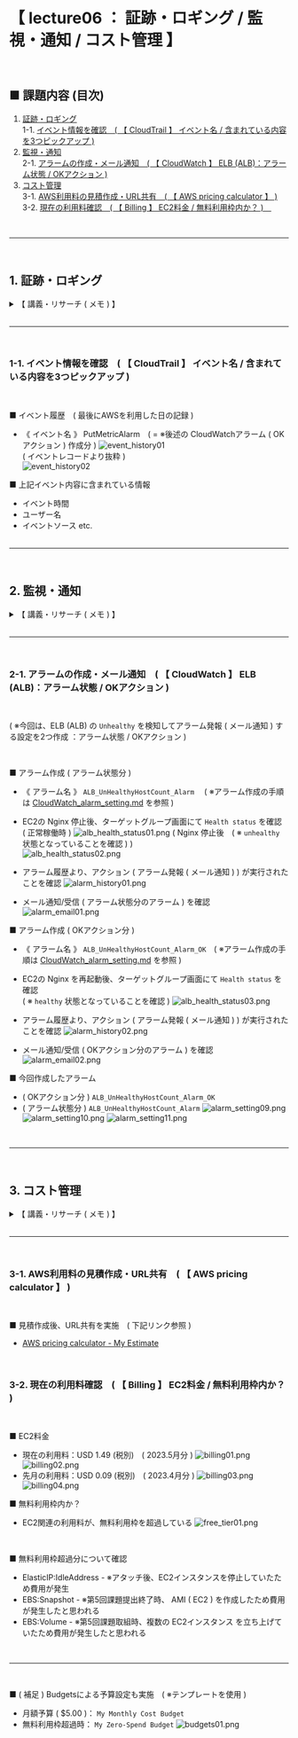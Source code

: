 #  【 lecture06 ： 証跡・ロギング / 監視・通知 / コスト管理 】

<br>

## ■ 課題内容 (目次)
1. [証跡・ロギング](#1-証跡ロギング)<br>
    1-1. [イベント情報を確認　(  【 CloudTrail 】 イベント名 / 含まれている内容を3つピックアップ )](#1-1--イベント情報を確認---cloudtrail--イベント名--含まれている内容を3つピックアップ-)
2. [監視・通知](#2-監視通知)<br>
  2-1. [アラームの作成・メール通知　( 【 CloudWatch 】 ELB (ALB)：アラーム状態 / OKアクション )](#2-1-アラームの作成メール通知--cloudwatch--elb-albアラーム状態--okアクション-)
3. [コスト管理](#3-コスト管理)<br>
  3-1. [AWS利用料の見積作成・URL共有　( 【 AWS pricing calculator 】 )](#3-1-aws利用料の見積作成url共有--aws-pricing-calculator--)<br>
  3-2. [現在の利用料確認　(  【 Billing 】 EC2料金 / 無料利用枠内か？ )　](#3-2-現在の利用料確認---billing--ec2料金--無料利用枠内か-)

<br>

---

<br>

## 1. 証跡・ロギング
<details><summary>【 講義・リサーチ ( メモ ) 】</summary>

<br>

■ CloudTrail　( AWSイベントの記録・証跡保存 )<br>
- デフォルトで有効化されており、イベント履歴は90日間保存可能<br>
( ※90日以上保存させる場合は、証跡を作成し S3 へ保存 )
- アプリケーションの証跡は確保しないため、その際はアプリケーションのログを確認
- 簡易な検索機能しかないため、必要に応じて 別途 Amazon Athena で SQL検索するなど組み合わせが必要
- 【 参考リンク 】 [AWS CloudTrailを触ってみた](https://www.youtube.com/watch?v=erDYixgVJ0o)<br>

<br>

■ Config　(各種リソースの変更履歴を保管するサービス)<br>

<br>

---

■ セキュリティ侵害時の証跡サービスの使い方<br>
- CloudTrail で大まかな侵入時間を把握、Config でリソースに対してどのような変更がされたかを確認<br>

---

<br>

■ VPCフローログ　( VPC内のログを取るサービス )<br>
- VPC作成後、有効化が必要<br>
- ENIの通信ログを取得<br>
- 保存先 及び 使い分け<br>
( ① CloudWatch Logs ( 短期保存：例. 7日程度 ) / ② S3 ( 長期保存 ) )<br>
( 補足：別途、ポリシー作成・アタッチ等作業が必要 )<br>

■ CloudWatch Logs　( OS管理せずログ閲覧を可能とするサービス )<br>

■ 障害調査フロー<br>
1. 事象確認
2. 各種ログ確認
3. 原因特定
4. 障害調査 及び 対処<br>

<br>

■ ログ取得 / 保存することの意義　( = ※自分・チーム・顧客・システムを守ること )<br>
</details>

<br>

---

<br>

### 1-1.  イベント情報を確認　(  【 CloudTrail 】 イベント名 / 含まれている内容を3つピックアップ )

<br>

■ イベント履歴　( 最後にAWSを利用した日の記録 )<br>
- 《 イベント名 》 PutMetricAlarm　( = ※後述の CloudWatchアラーム ( OKアクション ) 作成分 )
![event_history01](./images/cloudtrail/event_history01.png)<br>
( イベントレコードより抜粋 )<br>
![event_history02](./images/cloudtrail/event_history02.png)<br>

■ 上記イベント内容に含まれている情報
- イベント時間
- ユーザー名
- イベントソース etc.<br><br>

---

<br>

## 2. 監視・通知

<details><summary>【 講義・リサーチ ( メモ ) 】</summary>

<br>

■ CloudWatch　( 監視関連機能を提供 )<br>

《 主な機能 3種 》<br>
1. メトリクス ( 各種リソースの情報採取 )<br>
( ※EC2・RDSのモニタリング タブより標準メトリクスが確認可能 )<br>
1. アラーム ( メトリクス情報を元に閾値を設定し、条件に該当すればアラーム発報・通知 )<br>
1.  メトリクスフィルター ( CloudWatch Logs メトリクスフィルター：フィルタリング機能を提供 )<br>
( ※閾値だけでなく、ログ内容に応じてアラーム発報・通知も可能 ( 例. rootログイン時に通知 等 ) )<br>
( ※設定次第では、アプリケーションのログとも連携が可能 )<br>

<br>

■ EventBridge　( 旧 CloudWatch Event )
- イベントをトリガー ( 条件 )として、他のサービスとの連携やアクションを実行することが可能<br>
</details>

<br>

---

<br>

### 2-1. アラームの作成・メール通知　( 【 CloudWatch 】 ELB (ALB)：アラーム状態 / OKアクション )

<br>

( ※今回は、ELB (ALB) の `Unhealthy` を検知してアラーム発報 ( メール通知 ) する設定を2つ作成 ：アラーム状態 / OKアクション )

<br>

■ アラーム作成 ( アラーム状態分 )<br>
- 《 アラーム名 》 `ALB_UnHealthyHostCount_Alarm` 　( ※アラーム作成の手順は [CloudWatch_alarm_setting.md](./CloudWatch_alarm_setting.md) を参照 )<br>

- EC2の Nginx 停止後、ターゲットグループ画面にて `Health status` を確認<br>
( 正常稼働時 )
![alb_health_status01.png](./images/cloudwatch/alb_health_status01.png)
( Nginx 停止後　( ※ `unhealthy` 状態となっていることを確認 ) )<br>
![alb_health_status02.png](./images/cloudwatch/alb_health_status02.png)

- アラーム履歴より、アクション ( アラーム発報 ( メール通知 ) ) が実行されたことを確認
![alarm_history01.png](./images/cloudwatch/alarm_history01.png)

- メール通知/受信 ( アラーム状態分のアラーム ) を確認
![alarm_email01.png](./images/cloudwatch/alarm_email01.png)


■ アラーム作成 ( OKアクション分 )<br>
- 《 アラーム名 》 `ALB_UnHealthyHostCount_Alarm_OK`　( ※アラーム作成の手順は [CloudWatch_alarm_setting.md](./CloudWatch_alarm_setting.md) を参照 )<br>

- EC2の Nginx を再起動後、ターゲットグループ画面にて `Health status` を確認<br>
( ※ `healthy` 状態となっていることを確認 )
![alb_health_status03.png](./images/cloudwatch/alb_health_status03.png)
- アラーム履歴より、アクション ( アラーム発報 ( メール通知 ) ) が実行されたことを確認
![alarm_history02.png](./images/cloudwatch/alarm_history02.png)

- メール通知/受信 ( OKアクション分のアラーム ) を確認
![alarm_email02.png](./images/cloudwatch/alarm_email02.png)


■ 今回作成したアラーム
-  ( OKアクション分 ) `ALB_UnHealthyHostCount_Alarm_OK`
-  ( アラーム状態分 ) `ALB_UnHealthyHostCount_Alarm`
![alarm_setting09.png](./images/cloudwatch/alarm_setting09.png)
![alarm_setting10.png](./images/cloudwatch/alarm_setting10.png)
![alarm_setting11.png](./images/cloudwatch/alarm_setting11.png)

<br>

---

<br>

## 3. コスト管理
<details><summary>【 講義・リサーチ ( メモ ) 】</summary>

<br>

■ 試算(見積作成)<br>
- AWS pricing calculator　( ※作成した見積もりの共有が可能 )

■ コスト管理
- Billing　( ※請求管理が可能 )
- コスト配分タグ　( ※要 有効化 / `Tag Editor` でタグの一括付与等 管理が可能 )

■ コスト可視化
- Cost Explorer　( ※コストをグラフ化し、フィルター / 分析が可能 )
- コスト配分タグを使用し、タグ毎にグループ化されたコスト管理が可能

■ 予算管理
- Budgets　( ※予算超過前後に通知 / 設定テンプレートあり )
- Cost Anomaly Detection　( ※AIによるコスト変動検知サービス )<br>
</details>

<br>

---

<br>

### 3-1. AWS利用料の見積作成・URL共有　( 【 AWS pricing calculator 】 )

<br>

■ 見積作成後、URL共有を実施　( 下記リンク参照 )<br>
- [AWS pricing calculator - My Estimate](https://calculator.aws/#/estimate?id=5084737e8469b3e953382d25dca6b9f64e15fdce)

<br>

### 3-2. 現在の利用料確認　(  【 Billing 】 EC2料金 / 無料利用枠内か？ )　

<br>

■ EC2料金
- 現在の利用料：USD 1.49 (税別)　( 2023.5月分 )
![billing01.png](./images/cost_management/billing01.png)
![billing02.png](./images/cost_management/billing02.png)
- 先月の利用料：USD 0.09 (税別)　( 2023.4月分 )
![billing03.png](./images/cost_management/billing03.png)
![billing04.png](./images/cost_management/billing04.png)

■ 無料利用枠内か？<br>
-  EC2関連の利用料が、無料利用枠を超過している
![free_tier01.png](./images/cost_management/free_tier01.png)

<br>

■ 無料利用枠超過分について確認
- ElasticIP:IdleAddress - ※アタッチ後、EC2インスタンスを停止していたため費用が発生
- EBS:Snapshot - ※第5回課題提出終了時、 AMI ( EC2 ) を作成したため費用が発生したと思われる
- EBS:Volume - ※第5回課題取組時、複数の EC2インスタンス を立ち上げていたため費用が発生したと思われる<br>

<br>

---

<br>

■ ( 補足 ) Budgetsによる予算設定も実施　( ※テンプレートを使用 )
  - 月額予算 ( $5.00 )： `My Monthly Cost Budget`
  - 無料利用枠超過時： `My Zero-Spend Budget`
  ![budgets01.png](./images/cost_management/budgets01.png)
